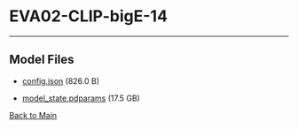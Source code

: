 
# EVA02-CLIP-bigE-14
---



## Model Files

- [config.json](https://paddlenlp.bj.bcebos.com/models/community/EVA/EVA02-CLIP-bigE-14/config.json) (826.0 B)

- [model_state.pdparams](https://paddlenlp.bj.bcebos.com/models/community/EVA/EVA02-CLIP-bigE-14/model_state.pdparams) (17.5 GB)


[Back to Main](../../)